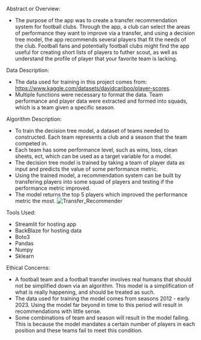 Abstract or Overview:
- The purpose of the app was to create a transfer recommendation system for football clubs.
  Through the app, a club can select the areas of performance they want to improve via a transfer,
  and using a decision tree model, the app recommends several players that fit the needs of the club.
  Football fans and potentially football clubs might find the app useful for creating short lists of players to futher scout,
  as well as understand the profile of player that your favorite team is lacking.

Data Description:
- The data used for training in this project comes from: https://www.kaggle.com/datasets/davidcariboo/player-scores.
- Multiple functions were necessary to format the data. Team performance and player data were extracted and formed into squads, which is a team given a specific season.


Algorithm Description:
- To train the decision tree model, a dataset of teams needed to constructed. Each team represents a club and a season that the team competed in.
- Each team has some performance level, such as wins, loss, clean sheets, ect, which can be used as a target variable for a model.
- The decision tree model is trained by taking a team of player data as input and predicts the value of some performance metric.
- Using the trained model, a recommendation system can be built by transfering players into some squad of players and testing if the performance metric improved.
- The model returns the top 5 players which improved the performance metric the most.
![Transfer_Recommender](https://github.com/elliottscott774/ManchesterUtd-Potential-Transfer-Analysis/assets/123982857/4e89ee50-4903-40ea-9807-61c6921e8eb5)


Tools Used: 
- Streamlit for hosting app
- BackBlaze for hosting data
- Boto3
- Pandas
- Numpy
- Sklearn

Ethical Concerns: 
- A football team and a football transfer involves real humans that should not be simplified down via an algorithm.
  This model is a simplification of what is really happening, and should be treated as such.
- The data used for training the model comes from seasons 2012 - early 2023. Using the model far beyond in time to this period will result
   in recommendations with little sense.
- Some combinations of team and season will result in the model failing. This is because the model mandates a certain number of players in each position and these teams fail to meet this condition. 



